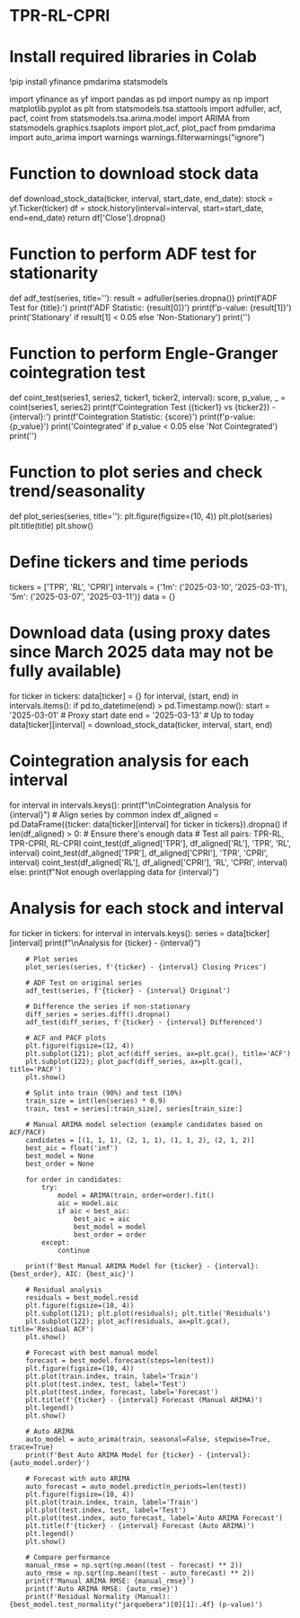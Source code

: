 # TPR-RL-CPRI
# Install required libraries in Colab
!pip install yfinance pmdarima statsmodels

import yfinance as yf
import pandas as pd
import numpy as np
import matplotlib.pyplot as plt
from statsmodels.tsa.stattools import adfuller, acf, pacf, coint
from statsmodels.tsa.arima.model import ARIMA
from statsmodels.graphics.tsaplots import plot_acf, plot_pacf
from pmdarima import auto_arima
import warnings
warnings.filterwarnings("ignore")

# Function to download stock data
def download_stock_data(ticker, interval, start_date, end_date):
    stock = yf.Ticker(ticker)
    df = stock.history(interval=interval, start=start_date, end=end_date)
    return df['Close'].dropna()

# Function to perform ADF test for stationarity
def adf_test(series, title=''):
    result = adfuller(series.dropna())
    print(f'ADF Test for {title}:')
    print(f'ADF Statistic: {result[0]}')
    print(f'p-value: {result[1]}')
    print('Stationary' if result[1] < 0.05 else 'Non-Stationary')
    print('')

# Function to perform Engle-Granger cointegration test
def coint_test(series1, series2, ticker1, ticker2, interval):
    score, p_value, _ = coint(series1, series2)
    print(f'Cointegration Test ({ticker1} vs {ticker2}) - {interval}:')
    print(f'Cointegration Statistic: {score}')
    print(f'p-value: {p_value}')
    print('Cointegrated' if p_value < 0.05 else 'Not Cointegrated')
    print('')

# Function to plot series and check trend/seasonality
def plot_series(series, title=''):
    plt.figure(figsize=(10, 4))
    plt.plot(series)
    plt.title(title)
    plt.show()

# Define tickers and time periods
tickers = ['TPR', 'RL', 'CPRI']
intervals = {'1m': ('2025-03-10', '2025-03-11'), '5m': ('2025-03-07', '2025-03-11')}
data = {}

# Download data (using proxy dates since March 2025 data may not be fully available)
for ticker in tickers:
    data[ticker] = {}
    for interval, (start, end) in intervals.items():
        if pd.to_datetime(end) > pd.Timestamp.now():
            start = '2025-03-01'  # Proxy start date
            end = '2025-03-13'    # Up to today
        data[ticker][interval] = download_stock_data(ticker, interval, start, end)

# Cointegration analysis for each interval
for interval in intervals.keys():
    print(f"\nCointegration Analysis for {interval}")
    # Align series by common index
    df_aligned = pd.DataFrame({ticker: data[ticker][interval] for ticker in tickers}).dropna()
    if len(df_aligned) > 0:  # Ensure there's enough data
        # Test all pairs: TPR-RL, TPR-CPRI, RL-CPRI
        coint_test(df_aligned['TPR'], df_aligned['RL'], 'TPR', 'RL', interval)
        coint_test(df_aligned['TPR'], df_aligned['CPRI'], 'TPR', 'CPRI', interval)
        coint_test(df_aligned['RL'], df_aligned['CPRI'], 'RL', 'CPRI', interval)
    else:
        print(f"Not enough overlapping data for {interval}")

# Analysis for each stock and interval
for ticker in tickers:
    for interval in intervals.keys():
        series = data[ticker][interval]
        print(f"\nAnalysis for {ticker} - {interval}")

        # Plot series
        plot_series(series, f'{ticker} - {interval} Closing Prices')

        # ADF Test on original series
        adf_test(series, f'{ticker} - {interval} Original')

        # Difference the series if non-stationary
        diff_series = series.diff().dropna()
        adf_test(diff_series, f'{ticker} - {interval} Differenced')

        # ACF and PACF plots
        plt.figure(figsize=(12, 4))
        plt.subplot(121); plot_acf(diff_series, ax=plt.gca(), title='ACF')
        plt.subplot(122); plot_pacf(diff_series, ax=plt.gca(), title='PACF')
        plt.show()

        # Split into train (90%) and test (10%)
        train_size = int(len(series) * 0.9)
        train, test = series[:train_size], series[train_size:]

        # Manual ARIMA model selection (example candidates based on ACF/PACF)
        candidates = [(1, 1, 1), (2, 1, 1), (1, 1, 2), (2, 1, 2)]
        best_aic = float('inf')
        best_model = None
        best_order = None

        for order in candidates:
            try:
                model = ARIMA(train, order=order).fit()
                aic = model.aic
                if aic < best_aic:
                    best_aic = aic
                    best_model = model
                    best_order = order
            except:
                continue

        print(f'Best Manual ARIMA Model for {ticker} - {interval}: {best_order}, AIC: {best_aic}')

        # Residual analysis
        residuals = best_model.resid
        plt.figure(figsize=(10, 4))
        plt.subplot(121); plt.plot(residuals); plt.title('Residuals')
        plt.subplot(122); plot_acf(residuals, ax=plt.gca(), title='Residual ACF')
        plt.show()

        # Forecast with best manual model
        forecast = best_model.forecast(steps=len(test))
        plt.figure(figsize=(10, 4))
        plt.plot(train.index, train, label='Train')
        plt.plot(test.index, test, label='Test')
        plt.plot(test.index, forecast, label='Forecast')
        plt.title(f'{ticker} - {interval} Forecast (Manual ARIMA)')
        plt.legend()
        plt.show()

        # Auto ARIMA
        auto_model = auto_arima(train, seasonal=False, stepwise=True, trace=True)
        print(f'Best Auto ARIMA Model for {ticker} - {interval}: {auto_model.order}')

        # Forecast with auto ARIMA
        auto_forecast = auto_model.predict(n_periods=len(test))
        plt.figure(figsize=(10, 4))
        plt.plot(train.index, train, label='Train')
        plt.plot(test.index, test, label='Test')
        plt.plot(test.index, auto_forecast, label='Auto ARIMA Forecast')
        plt.title(f'{ticker} - {interval} Forecast (Auto ARIMA)')
        plt.legend()
        plt.show()

        # Compare performance
        manual_rmse = np.sqrt(np.mean((test - forecast) ** 2))
        auto_rmse = np.sqrt(np.mean((test - auto_forecast) ** 2))
        print(f'Manual ARIMA RMSE: {manual_rmse}')
        print(f'Auto ARIMA RMSE: {auto_rmse}')
        print(f'Residual Normality (Manual): {best_model.test_normality("jarquebera")[0][1]:.4f} (p-value)')
